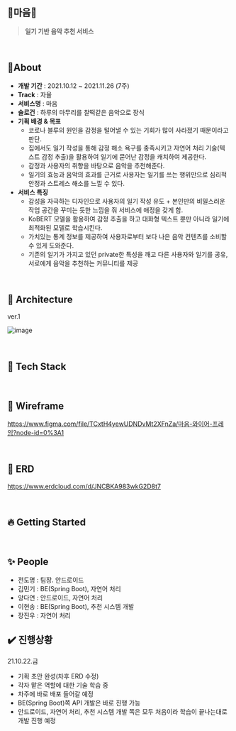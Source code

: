 ## :purple_heart:마음:purple_heart:

> **일기 기반 음악 추천 서비스**

<br>

## :memo: ​About

- **개발 기간** : 2021.10.12 ~ 2021.11.26 (7주)
- **Track** : 자율
- **서비스명** : 마음
- **슬로건** : 하루의 마무리를 찰떡같은 음악으로 장식
- **기획 배경 & 목표**
  - 코로나 블루의 원인을 감정을 털어낼 수 있는 기회가 많이 사라졌기 때문이라고 판단.
  - 집에서도 일기 작성을 통해 감정 해소 욕구를 충족시키고 자연어 처리 기술(텍스트 감정 추출)을 활용하여 일기에 묻어난 감정을 캐치하여 제공한다.
  - 감정과 사용자의 취향을 바탕으로 음악을 추천해준다. 
  - 일기의 효능과 음악의 효과를 근거로 사용자는 일기를 쓰는 행위만으로 심리적 안정과 스트레스 해소를 느낄 수 있다.
- **서비스 특징**
  - 감성을 자극하는 디자인으로 사용자의 일기 작성 유도 + 본인만의 비밀스러운 작업 공간을 꾸미는 듯한 느낌을 줘 서비스에 애정을 갖게 함.
  - KoBERT 모델을 활용하여 감정 추출을 하고 대화형 텍스트 뿐만 아니라 일기에 최적화된 모델로 학습시킨다.
  - 가치있는 통계 정보를 제공하여 사용자로부터 보다 나은 음악 컨텐츠를 소비할 수 있게 도와준다.
  - 기존의 일기가 가지고 있던 private한 특성을 깨고 다른 사용자와 일기를 공유, 서로에게 음악을 추천하는 커뮤니티를 제공

<br>

## :office: Architecture

ver.1

![image](/uploads/88013489875bdccd9474d68923c85431/image.png)

<br>

## :wrench: ​Tech Stack

<br>

## :mount_fuji: ​Wireframe

https://www.figma.com/file/TCxtH4yewUDNDvMt2XFnZa/마음-와이어-프레임?node-id=0%3A1

<br>

## :open_file_folder: ​ERD

https://www.erdcloud.com/d/JNCBKA983wkG2D8t7

<br>

## :fire: ​Getting Started



<br>

## :sparkles: ​People

- 전도명 : 팀장. 안드로이드
- 김민기 : BE(Spring Boot), 자연어 처리 
- 양다연 : 안드로이드, 자연어 처리
- 이현송 : BE(Spring Boot), 추천 시스템 개발
- 장진우 : 자연어 처리

## :heavy_check_mark: 진행상황
21.10.22.금
- 기획 초안 완성(차후 ERD 수정)
- 각자 맡은 역할에 대한 기술 학습 중
- 차주에 바로 배포 들어갈 예정
- BE(Spring Boot)쪽 API 개발은 바로 진행 가능
- 안드로이드, 자연어 처리, 추천 시스템 개발 쪽은 모두 처음이라 학습이 끝나는대로 개발 진행 예정

